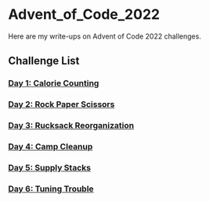 # Advent_of_Code_2022

Here are my write-ups on Advent of Code 2022 challenges.

## Challenge List

### [Day 1: Calorie Counting ](https://github.com/Mogulzz/Advent_of_Code_2022/tree/main/Day1)

### [Day 2: Rock Paper Scissors ](https://github.com/Mogulzz/Advent_of_Code_2022/tree/main/Day2)

### [Day 3: Rucksack Reorganization ](https://github.com/Mogulzz/Advent_of_Code_2022/tree/main/Day3)

### [Day 4: Camp Cleanup ](https://github.com/Mogulzz/Advent_of_Code_2022/tree/main/Day4)

### [Day 5: Supply Stacks ](https://github.com/Mogulzz/Advent_of_Code_2022/tree/main/Day5)

### [Day 6: Tuning Trouble ](https://github.com/Mogulzz/Advent_of_Code_2022/tree/main/Day6)


